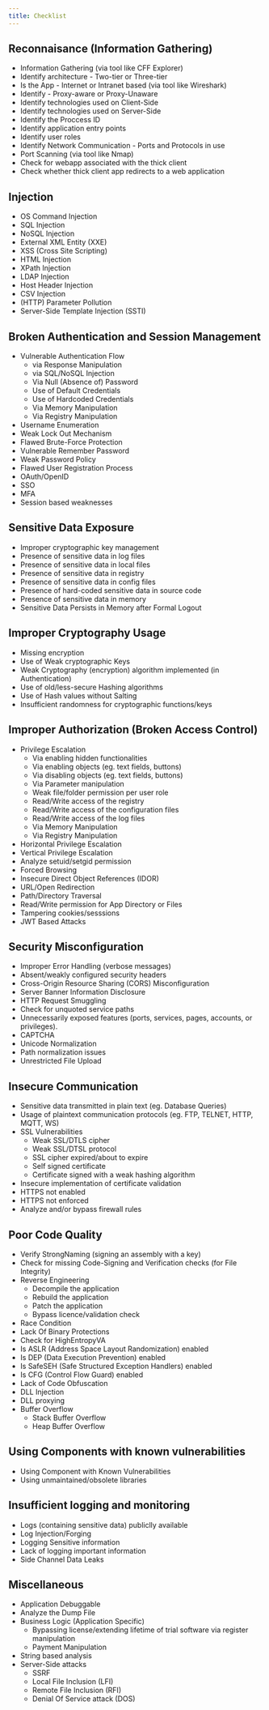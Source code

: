 ```yaml
---
title: Checklist
---
```


## Reconnaisance (Information Gathering)
- Information Gathering (via tool like CFF Explorer)
- Identify architecture - Two-tier or Three-tier 
- Is the App - Internet or Intranet based (via tool like Wireshark)
- Identify - Proxy-aware or Proxy-Unaware
- Identify technologies used on Client-Side
- Identify technologies used on Server-Side
- Identify the Proccess ID
- Identify application entry points
- Identify user roles
- Identify Network Communication - Ports and Protocols in use 
- Port Scanning (via tool like Nmap)
- Check for webapp associated with the thick client
- Check whether thick client app redirects to a web application

## Injection
- OS Command Injection
- SQL Injection
- NoSQL Injection
- External XML Entity (XXE)
- XSS (Cross Site Scripting)
- HTML Injection
- XPath Injection
- LDAP Injection
- Host Header Injection
- CSV Injection
- (HTTP) Parameter Pollution
- Server-Side Template Injection (SSTI)

## Broken Authentication and Session Management
- Vulnerable Authentication Flow
    - via Response Manipulation
    - via SQL/NoSQL Injection
    - Via Null (Absence of) Password
    - Use of Default Credentials 
    - Use of Hardcoded Credentials
    - Via Memory Manipulation
    - Via Registry Manipulation
- Username Enumeration
- Weak Lock Out Mechanism
- Flawed Brute-Force Protection
- Vulnerable Remember Password
- Weak Password Policy
- Flawed User Registration Process
- OAuth/OpenID
- SSO
- MFA
- Session based weaknesses

## Sensitive Data Exposure
- Improper cryptographic key management
- Presence of sensitive data in log files
- Presence of sensitive data in local files 
- Presence of sensitive data in registry
- Presence of sensitive data in config files
- Presence of hard-coded sensitive data in source code
- Presence of sensitive data in memory
- Sensitive Data Persists in Memory after Formal Logout

## Improper Cryptography Usage
- Missing encryption
- Use of Weak cryptographic Keys
- Weak Cryptography (encryption) algorithm implemented (in Authentication)
- Use of old/less-secure Hashing algorithms
- Use of Hash values without Salting 
- Insufficient randomness for cryptographic functions/keys

## Improper Authorization (Broken Access Control)
- Privilege Escalation
    - Via enabling hidden functionalities
    - Via enabling objects (eg. text fields, buttons)
    - Via disabling objects (eg. text fields, buttons)
    - Via Parameter manipulation
    - Weak file/folder permission per user role
    - Read/Write access of the registry 
    - Read/Write access of the configuration files
    - Read/Write access of the log files 
    - Via Memory Manipulation
    - Via Registry Manipulation
- Horizontal Privilege Escalation
- Vertical Privilege Escalation
- Analyze setuid/setgid permission
- Forced Browsing
- Insecure Direct Object References (IDOR) 
- URL/Open Redirection
- Path/Directory Traversal
- Read/Write permission for App Directory or Files
- Tampering cookies/sesssions
- JWT Based Attacks

## Security Misconfiguration
- Improper Error Handling (verbose messages)
- Absent/weakly configured security headers
- Cross-Origin Resource Sharing (CORS) Misconfiguration
- Server Banner Information Disclosure
- HTTP Request Smuggling
- Check for unquoted service paths
- Unnecessarily exposed features (ports, services, pages, accounts, or privileges).
- CAPTCHA
- Unicode Normalization
- Path normalization issues
- Unrestricted File Upload

## Insecure Communication
- Sensitive data transmitted in plain text (eg. Database Queries)
- Usage of plaintext communication protocols (eg. FTP, TELNET, HTTP, MQTT, WS)
- SSL Vulnerabilities  
    - Weak SSL/DTLS cipher
    - Weak SSL/DTSL protocol
    - SSL cipher expired/about to expire
    - Self signed certificate
    - Certificate signed with a weak hashing algorithm
- Insecure implementation of certificate validation
- HTTPS not enabled
- HTTPS not enforced
- Analyze and/or bypass firewall rules

## Poor Code Quality
- Verify StrongNaming (signing an assembly with a key)
- Check for missing Code-Signing and Verification checks (for File Integrity)
- Reverse Engineering 
    - Decompile the application
    - Rebuild the application
    - Patch the application
    - Bypass licence/validation check
- Race Condition
- Lack Of Binary Protections
- Check for HighEntropyVA
- Is ASLR (Address Space Layout Randomization) enabled
- Is DEP (Data Execution Prevention) enabled
- Is SafeSEH (Safe Structured Exception Handlers) enabled
- Is CFG (Control Flow Guard) enabled
- Lack of Code Obfuscation
- DLL Injection
- DLL proxying
- Buffer Overflow
    - Stack Buffer Overflow
    - Heap Buffer Overflow

## Using Components with known vulnerabilities
- Using Component with Known Vulnerabilities 
- Using unmaintained/obsolete libraries 

## Insufficient logging and monitoring
- Logs (containing sensitive data) publiclly available
- Log Injection/Forging
- Logging Sensitive information
- Lack of logging important information
- Side Channel Data Leaks

## Miscellaneous
- Application Debuggable 
- Analyze the Dump File
- Business Logic (Application Specific)
    - Bypassing license/extending lifetime of trial software via register manipulation
    - Payment Manipulation
- String based analysis
- Server-Side attacks
    - SSRF
    - Local File Inclusion (LFI)
    - Remote File Inclusion (RFI)
    - Denial Of Service attack (DOS)